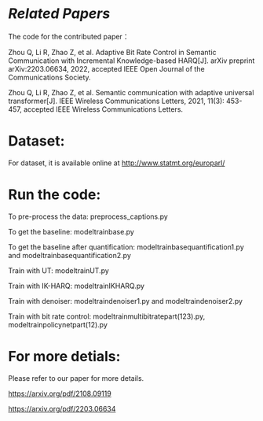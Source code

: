 # ***Related Papers***
The code for the contributed paper：

Zhou Q, Li R, Zhao Z, et al. Adaptive Bit Rate Control in Semantic Communication with Incremental Knowledge-based HARQ[J]. arXiv preprint arXiv:2203.06634, 2022, accepted IEEE Open Journal of the Communications Society.

Zhou Q, Li R, Zhao Z, et al. Semantic communication with adaptive universal transformer[J]. IEEE Wireless Communications Letters, 2021, 11(3): 453-457,
accepted IEEE Wireless Communications Letters.

# Dataset:
For dataset, it is available online at http://www.statmt.org/europarl/

# Run the code:
To pre-process the data: preprocess_captions.py

To get the baseline: modeltrainbase.py

To get the baseline after quantification: modeltrainbasequantification1.py and modeltrainbasequantification2.py

Train with UT: modeltrainUT.py 

Train with IK-HARQ: modeltrainIKHARQ.py

Train with denoiser: modeltraindenoiser1.py and modeltraindenoiser2.py

Train with bit rate control: modeltrainmultibitratepart(123).py, modeltrainpolicynetpart(12).py

# For more detials:

Please refer to our paper for more details.

https://arxiv.org/pdf/2108.09119

https://arxiv.org/pdf/2203.06634
